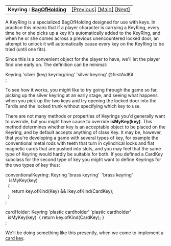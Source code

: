 <table width="100%" data-border="0" data-cellspacing="0"
data-cellpadding="3" data-bgcolor="#C0C0C0">
<colgroup>
<col style="width: 50%" />
<col style="width: 50%" />
</colgroup>
<tbody>
<tr>
<td style="text-align: left;"><strong>Keyring : <a
href="bagofaffinity.htm">BagOfHolding</a><br />
</strong></td>
<td style="text-align: right;"><a
href="lockablewithkey.htm">[Previous]</a> <a
href="generalintroduction.htm">[Main]</a> <a
href="openable.htm">[Next]</a></td>
</tr>
</tbody>
</table>

  
A KeyRing is a specialized BagOfHolding designed for use with keys. In
practice this means that if a player character is carrying a KeyRing,
every time he or she picks up a key it's automatically added to the
KeyRing, and when he or she comes across a previous unencountered locked
door, an attempt to unlock it will automatically cause every key on the
KeyRing to be tried (until one fits).  
  
Since this is a convenient object for the player to have, we'll let the
player find one early on. The definition can be minimal:  
  
Keyring 'silver (key) keyring/ring' 'silver keyring' @firstAidKit  
;  
  
To see how it works, you might like to try going through the game so
far, picking up the silver keyring at an early stage, and seeing what
happens when you pick up the two keys and try opening the locked door
into the Tardis and the locked trunk without specifying which key to
use.  
  
There are not many methods or properties of Keyrings you'd generally
want to override, but you might have cause to override **isMyKey(key)**.
This method determines whether key is an acceptable object to be placed
on the Keyring, and by default accepts anything of class Key. It may be,
however, that you're developing a game with several types of key, for
example the conventional metal rods with teeth that turn in cylindrical
locks and flat magnetic cards that are pushed into slots, and you may
feel that the same type of Keyring would hardly be suitable for both. If
you defined a CardKey subclass for the second type of key you might want
to define Keyrings for the two types of key thus:  
  
conventionalKeyring: Keyring 'brass keyring'  'brass keyring'  
   isMyKey(key)  
  {  
     return key.ofKind(Key) && !key.ofKind(CardKey);  
  }  
;  
  
cardHolder: Keyring 'plastic cardholder' 'plastic cardholder'  
  isMyKey(key)  { return key.ofKind(CardKey); }  
;  
  
We'll be doing something like this presently, when we come to implement
a [card key](anotherlock.htm).  
